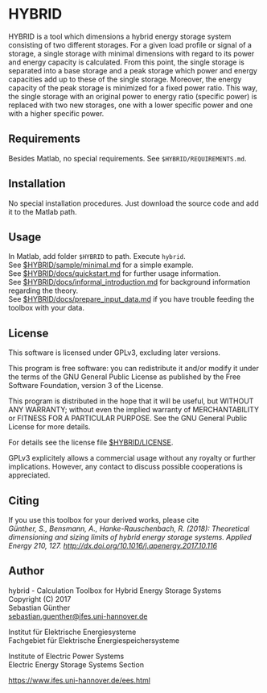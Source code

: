 HYBRID
======

HYBRID is a tool which dimensions a hybrid energy storage system consisting
of two different storages. For a given load profile or signal of a storage,
a single storage with minimal dimensions with regard to its power and
energy capacity is calculated. From this point, the single storage is
separated into a base storage and a peak storage which power and energy
capacities add up to these of the single storage. Moreover, the energy
capacity of the peak storage is minimized for a fixed power ratio. This
way, the single storage with an original power to energy ratio (specific
power) is replaced with two new storages, one with a lower specific power
and one with a higher specific power.

Requirements
------------

Besides Matlab, no special requirements. See `$HYBRID/REQUIREMENTS.md`.


Installation
------------

No special installation procedures. Just download the source code and add
it to the Matlab path.


Usage
-----

In Matlab, add folder `$HYBRID` to path. Execute `hybrid`.\
See [\$HYBRID/sample/minimal.md](sample/minimal.md) for a simple example.\
See [\$HYBRID/docs/quickstart.md](docs/quickstart.md) for further usage information.\
See [\$HYBRID/docs/informal_introduction.md](docs/informal_introduction.md) for
background information regarding the theory.\
See [\$HYBRID/docs/prepare_input_data.md](docs/prepare_input_data.md) if you have
trouble feeding the toolbox with your data.


License
-------

This software is licensed under GPLv3, excluding later versions.

This program is free software: you can redistribute it and/or modify
it under the terms of the GNU General Public License as published by
the Free Software Foundation, version 3 of the License.

This program is distributed in the hope that it will be useful,
but WITHOUT ANY WARRANTY; without even the implied warranty of
MERCHANTABILITY or FITNESS FOR A PARTICULAR PURPOSE.  See the
GNU General Public License for more details.

For details see the license file [\$HYBRID/LICENSE](LICENSE).

GPLv3 explicitely allows a commercial usage without any royalty or further
implications. However, any contact to discuss possible cooperations is
appreciated.


Citing
------

If you use this toolbox for your derived works, please cite\
_Günther, S., Bensmann, A., Hanke-Rauschenbach, R. (2018): Theoretical
dimensioning and sizing limits of hybrid energy storage systems. Applied Energy
210, 127. <http://dx.doi.org/10.1016/j.apenergy.2017.10.116>_


Author
------

hybrid - Calculation Toolbox for Hybrid Energy Storage Systems\
Copyright (C) 2017\
Sebastian Günther\
sebastian.guenther@ifes.uni-hannover.de

Institut für Elektrische Energiesysteme\
Fachgebiet für Elektrische Energiespeichersysteme

Institute of Electric Power Systems\
Electric Energy Storage Systems Section

https://www.ifes.uni-hannover.de/ees.html
